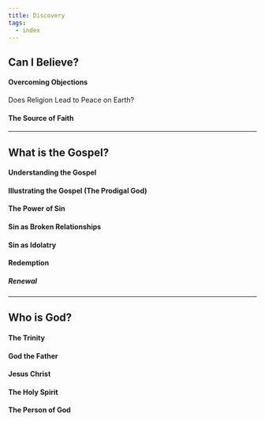 ```yaml
---
title: Discovery
tags:
  - index
---
```



## Can I Believe?

#### Overcoming Objections
Does Religion Lead to Peace on Earth?
#### The Source of Faith

---
## What is the Gospel?

#### Understanding the Gospel
#### Illustrating the Gospel (The Prodigal God)
#### The Power of Sin
#### Sin as Broken Relationships
#### Sin as Idolatry
#### Redemption
##### Renewal
---
## Who is God?

#### The Trinity
#### God the Father
#### Jesus Christ
#### The Holy Spirit
#### The Person of God



